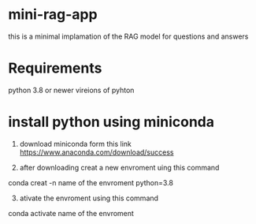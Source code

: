 # mini-rag-app

this is a minimal implamation of the RAG model for questions and answers 

# Requirements 
 python 3.8 or newer vireions of pyhton 

# install python using miniconda

1) download miniconda form this link https://www.anaconda.com/download/success

2) after downloading creat a new envroment uing this command 

conda creat -n name of the envroment python=3.8

3) ativate the envroment using this command 

conda activate name of the envroment
